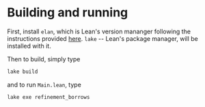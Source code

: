 # Building and running

First, install `elan`, which is Lean's version mananger following the instructions provided [here](https://lean-lang.org/install/manual/). `lake` -- Lean's package manager, will be installed with it.

Then to build, simply type

```sh
lake build
```

and to run `Main.lean`, type

```sh
lake exe refinement_borrows
```
